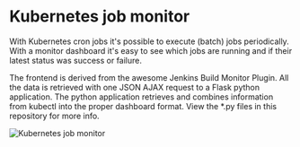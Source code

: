 # Kubernetes job monitor

With Kubernetes cron jobs it's possible to execute (batch) jobs periodically. With a monitor dashboard it's
easy to see which jobs are running and if their latest status was success or failure.

The frontend is derived from the awesome Jenkins Build Monitor Plugin. All the data is retrieved with one JSON AJAX
request to a Flask python application. The python application retrieves and combines information from kubectl into
the proper dashboard format. View the *.py files in this repository for more info.

![Kubernetes job monitor](https://hub.docker.com/r/pietervogelaar/kubernetes-job-monitor/)
